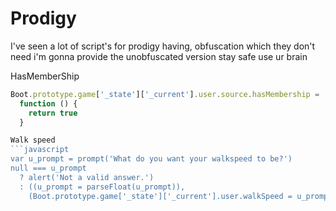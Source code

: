 # Prodigy
I've seen a lot of script's for prodigy having, obfuscation which they don't need i'm gonna provide the unobfuscated version stay safe use ur brain

HasMemberShip
```javascript
Boot.prototype.game['_state']['_current'].user.source.hasMembership =
  function () {
    return true
  }

Walk speed
```javascript
var u_prompt = prompt('What do you want your walkspeed to be?')
null === u_prompt
  ? alert('Not a valid answer.')
  : ((u_prompt = parseFloat(u_prompt)),
    (Boot.prototype.game['_state']['_current'].user.walkSpeed = u_prompt))
